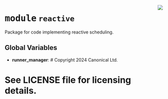<!-- markdownlint-disable -->

<a href="../src/reactive/__init__.py#L0"><img align="right" style="float:right;" src="https://img.shields.io/badge/-source-cccccc?style=flat-square"></a>

# <kbd>module</kbd> `reactive`
Package for code implementing reactive scheduling. 

**Global Variables**
---------------
- **runner_manager**: #  Copyright 2024 Canonical Ltd.
#  See LICENSE file for licensing details.



